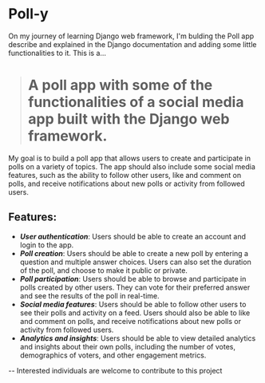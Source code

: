 # Poll-y
On my journey of learning Django web framework, I'm bulding the Poll app describe and explained in the Django documentation and adding some little functionalities to it.
This is a...
> # A poll app with some of the functionalities of a social media app built with the Django web framework.


My goal is to build a poll app that allows users to create and participate in polls on a variety of topics. The app should also include some social media features, such as the ability to follow other users, like and comment on polls, and receive notifications about new polls or activity from followed users.

## Features:

- ***User authentication***: Users should be able to create an account and login to the app.
- ***Poll creation***: Users should be able to create a new poll by entering a question and multiple answer choices. Users can also set the duration of the poll, and choose to make it public or private.
- ***Poll participation***: Users should be able to browse and participate in polls created by other users. They can vote for their preferred answer and see the results of the poll in real-time.
- ***Social media features***: Users should be able to follow other users to see their polls and activity on a feed. Users should also be able to like and comment on polls, and receive notifications about new polls or activity from followed users.
- ***Analytics and insights***: Users should be able to view detailed analytics and insights about their own polls, including the number of votes, demographics of voters, and other engagement metrics.


-- Interested individuals are welcome to contribute to this project
